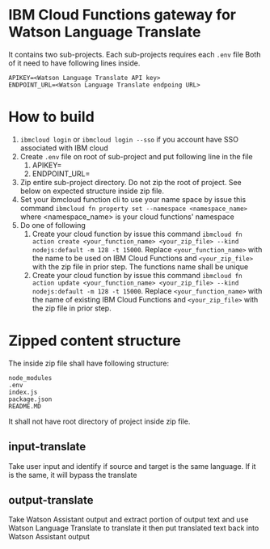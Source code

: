 # IBM Cloud Functions gateway for Watson Language Translate
It contains two sub-projects.
Each sub-projects requires each `.env` file
Both of it need to have following lines inside.
```
APIKEY=<Watson Language Translate API key>
ENDPOINT_URL=<Watson Language Translate endpoing URL>
```

# How to build
1. `ibmcloud login` or `ibmcloud login --sso` if you account have SSO associated with IBM cloud
1. Create `.env` file on root of sub-project and put following line in the file
    1. APIKEY=<Watson Language Translate API key>
    1. ENDPOINT_URL=<Watson Language Translate endpoing URL>
1. Zip entire sub-project directory. Do not zip the root of project. See below on expected structure inside zip file.
1. Set your ibmcloud function cli to use your name space by issue this command `ibmcloud fn property set --namespace <namespace_name>` where <namespace_name> is your cloud functions' namespace
1. Do one of following
    1. Create your cloud function by issue this command `ibmcloud fn action create <your_function_name> <your_zip_file> --kind nodejs:default -m 128 -t 15000`. Replace `<your_function_name>` with the name to be used on IBM Cloud Functions and `<your_zip_file>` with the zip file in prior step. The functions name shall be unique
    1. Create your cloud function by issue this command `ibmcloud fn action update <your_function_name> <your_zip_file> --kind nodejs:default -m 128 -t 15000`. Replace `<your_function_name>` with the name of existing IBM Cloud Functions and `<your_zip_file>` with the zip file in prior step. 

# Zipped content structure
The inside zip file shall have following structure:
```
node_modules
.env
index.js
package.json
README.MD
```
It shall not have root directory of project inside zip file.

## input-translate
Take user input and identify if source and target is the same language.
If it is the same, it will bypass the translate

## output-translate
Take Watson Assistant output and extract portion of output text and use Watson Language Translate to translate it then put translated text back into Watson Assistant output